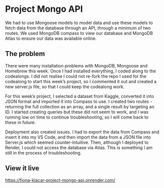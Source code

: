 # Project Mongo API

We had to use Mongoose models to model data and use these models to fetch data from the database through an API, through a minimum of two routes. We used MongoDB compass to view our database and MongoDB Atlas to ensure our data was available online. 

## The problem

There were many installation problems with MongoDB, Mongoose and Homebrew this week. Once I had installed everything, I coded along to the codealongs. I did not realise I could not re-fork the repo I used for the codealong to start this week’s project, so I commented it out and created a new server.js file, so that I could keep the codealong work. 

For this week’s project, I selected a dataset from Kaggle, converted it into JSON format and imported it into Compass to use. I created two routes - returning the full collection as an array, and a single result by targeting an ID.  I started creating queries but these did not seem to work, and I was running low on time to continue troubleshooting, so I will come back to these in future. 

Deployment also created issues. I had to export the data from Compass and insert it into my VS Code, and then import the data from a JSON file into Server.js which seemed counter-intuitive. Then, although I deployed to Render, I could not access the database via Atlas. This is something I am still in the process of troubleshooting. 

## View it live

https://fiona-klacar-project-mongo-api.onrender.com/

